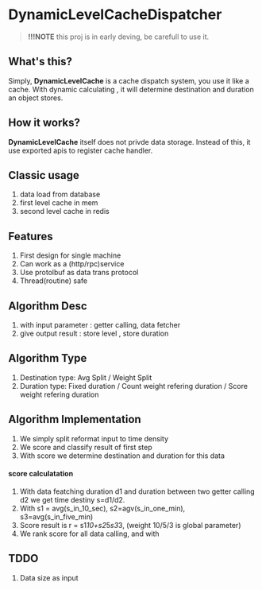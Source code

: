 # DynamicLevelCacheDispatcher

> **!!!NOTE** this proj is in early deving, be carefull to use it.

## What's this?

Simply, **DynamicLevelCache** is a cache dispatch system, you use it like a cache.  With dynamic calculating , it will determine destination and duration an object stores.

## How it works?

**DynamicLevelCache** itself does not privde data storage. Instead of this, it use exported apis to register cache handler.

## Classic usage
1. data load from database
2. first level cache in mem
3. second level cache in redis


## Features
1. First design for single machine
2. Can work as a (http/rpc)service
3. Use protolbuf as data trans protocol
4. Thread(routine) safe


## Algorithm Desc 
1. with input parameter : getter calling, data fetcher
2. give output result : store level , store duration


## Algorithm Type
1. Destination type:  Avg Split / Weight Split
2. Duration type: Fixed duration / Count weight refering duration / Score weight  refering duration


## Algorithm Implementation
1. We simply split reformat input to time density
2. We score and classify result of first step
3. With score we determine destination and duration for this data

#### score calculatation
1. With data featching duration d1 and duration between two getter calling d2 we get time destiny s=d1/d2. 
2. With s1 = avg(s_in_10_sec), s2=agv(s_in_one_min), s3=avg(s_in_five_min)
3. Score result is r = s1*10+s2*5*s3*3,  (weight 10/5/3 is global parameter)
4. We rank score for all data calling, and with 

## TDDO
1. Data size as input